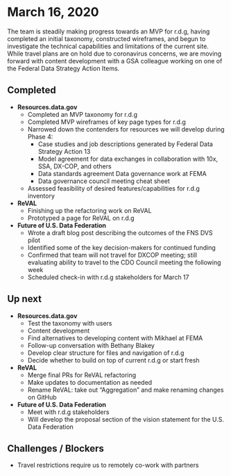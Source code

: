 # March 16, 2020

The team is steadily making progress towards an MVP for r.d.g, having completed an initial taxonomy, constructed wireframes, and begun to investigate the technical capabilities and limitations of the current site. While travel plans are on hold due to coronavirus concerns, we are moving forward with content development with a GSA colleague working on one of the Federal Data Strategy Action Items. 

## Completed
* **Resources.data.gov**
  * Completed an MVP taxonomy for r.d.g
  * Completed MVP wireframes of key page types for r.d.g 
  * Narrowed down the contenders for resources we will develop during Phase 4:
    * Case studies and job descriptions generated by Federal Data Strategy Action 13
    * Model agreement for data exchanges in collaboration with 10x, SSA, DX-COP, and others
    * Data standards agreement Data governance work at FEMA
    * Data governance council meeting cheat sheet
  * Assessed feasibility of desired features/capabilities for r.d.g
 inventory
* **ReVAL**
  * Finishing up the refactoring work on ReVAL 
  * Prototyped a page for ReVAL on r.d.g
* **Future of U.S. Data Federation**
  * Wrote a draft blog post describing the outcomes of the FNS DVS pilot
  * Identified some of the key decision-makers for continued funding
  * Confirmed that team will not travel for DXCOP meeting; still evaluating ability to travel to the CDO Council meeting the following week
  * Scheduled check-in with r.d.g stakeholders for March 17

## Up next

* **Resources.data.gov** 
  * Test the taxonomy with users
  * Content development
  * Find alternatives to developing content with Mikhael at FEMA
  * Follow-up conversation with Bethany Blakey 
  * Develop clear structure for files and navigation of r.d.g
  * Decide whether to build on top of current r.d.g or start fresh
* **ReVAL** 
  * Merge final PRs for ReVAL refactoring
  * Make updates to documentation as needed
  * Rename ReVAL: take out “Aggregation” and make renaming changes on GitHub
* **Future of U.S. Data Federation**
  * Meet with r.d.g stakeholders
  * Will develop the proposal section of the vision statement for the U.S. Data Federation

## Challenges / Blockers 

* Travel restrictions require us to remotely co-work with partners
